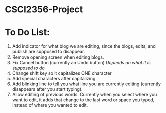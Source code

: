 # CSCI2356-Project

# To Do List:

1. Add indicator for what blog we are editing,
   since the blogs, edits, and publish are supposed to disappear.
2. Remove opening screen when editing blogs.
3. Fix Cancel button (currently an Undo button) _Depends on what it is supposed to do_
4. Change shift key so it capitalizes ONE character
5. Add special characters after capitalizing
6. Add blinking line to tell you what line you are currently editing
   (currently disappears after you start typing).
7. Allow editing of previous words. Currently when you select where you want to edit, it adds that change to the last word or space you typed, instead of where you wanted to edit.
